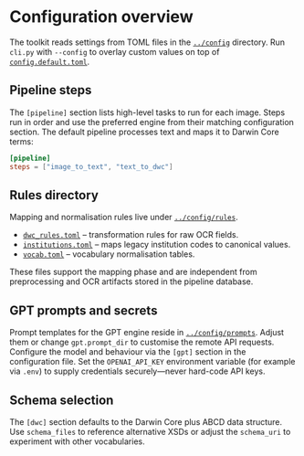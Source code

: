 # Configuration overview

The toolkit reads settings from TOML files in the [`../config`](../config) directory. Run
`cli.py` with `--config` to overlay custom values on top of
[`config.default.toml`](../config/config.default.toml).

## Pipeline steps

The `[pipeline]` section lists high-level tasks to run for each image.
Steps run in order and use the preferred engine from their matching
configuration section. The default pipeline processes text and maps it
to Darwin Core terms:

```toml
[pipeline]
steps = ["image_to_text", "text_to_dwc"]
```

## Rules directory

Mapping and normalisation rules live under [`../config/rules`](../config/rules).

- [`dwc_rules.toml`](../config/rules/dwc_rules.toml) – transformation rules for raw OCR fields.
- [`institutions.toml`](../config/rules/institutions.toml) – maps legacy institution codes to canonical values.
- [`vocab.toml`](../config/rules/vocab.toml) – vocabulary normalisation tables.

These files support the mapping phase and are independent from preprocessing and OCR
artifacts stored in the pipeline database.

## GPT prompts and secrets

Prompt templates for the GPT engine reside in
[`../config/prompts`](../config/prompts). Adjust them or change
`gpt.prompt_dir` to customise the remote API requests. Configure the model and
behaviour via the `[gpt]` section in the configuration file. Set the
`OPENAI_API_KEY` environment variable (for example via `.env`) to supply
credentials securely—never hard-code API keys.

## Schema selection

The `[dwc]` section defaults to the Darwin Core plus ABCD data structure. Use
`schema_files` to reference alternative XSDs or adjust the `schema_uri` to
experiment with other vocabularies.
